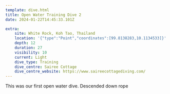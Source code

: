 ```yaml
---
template: dive.html
title: Open Water Training Dive 2
date: 2024-01-22T14:45:33.101Z

extra:
    site: White Rock, Koh Tao, Thailand
    location: '{"type":"Point","coordinates":[99.8138283,10.1134533]}'
    depth: 12
    duration: 27
    visibility: 10
    current: Light
    dive_type: Training
    dive_centre: Sairee Cottage
    dive_centre_website: https://www.saireecottagediving.com/
---
```

This was our first open water dive. Descended down rope